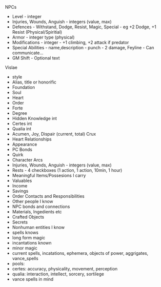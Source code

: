 NPCs  
* Level - integer
* Injuries, Wounds, Anguish - integers (value, max)
* Defences - Withstand, Dodge, Resist, Magic, Special - eg +2 Dodge, +1 Resist (Physical/Spiritial)
* Armor - integer type (physical)
* Modifications - integer - +1 climbing, +2 attack if predator
* Special Abilities - name,description - punch - 2 damage, Feyline - Can communicate...
* GM Shift - Optional text


Vislae
* style
* Alias, title or honorific
* Foundation
* Soul
* Heart
* Order
* Forte
* Degree
* Hidden Knowledge int
* Certes int
* Qualia int
* Acumen, Joy, Dispair (current, total) Crux
* Heart Relationships
* Appearance
* PC Bonds
* Quirk
* Character Arcs
* Injuries, Wounds, Anguish - integers (value, max)
* Rests - 4 checkboxes (1 action, 1 action, 10min, 1 hour)
* Meaningful Items/Possesions I carry
* Valuables
* Income
* Savings
* Order Contacts and Responsibilities
* Other people I know
* NPC bonds and connections
* Materials, Ingedients etc
* Crafted Objects
* Secrets
* Nonhuman entities I know
* spells knows
* long form magic
* incantations known
* minor magic
* current spells, incatations, ephemera, objects of power, aggrigates, vance_spells
* pools: 
 * certes: accuracy, physicality, movement, perception
 * qualia: interaction, intellect, sorcery, sortilege
* vance spells in mind


